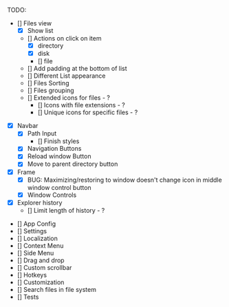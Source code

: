 TODO: 
- [] Files view
    - [x] Show list
    - [] Actions on click on item
        - [x] directory
        - [x] disk
        - [] file
    - [] Add padding at the bottom of list
    - [] Different List appearance
    - [] Files Sorting
    - [] Files grouping
    - [] Extended icons for files - ?
        - [] Icons with file extensions - ?
        - [] Unique icons for specific files - ?
- [x] Navbar
    - [x] Path Input
        - [] Finish styles
    - [x] Navigation Buttons
    - [x] Reload window Button
    - [x] Move to parent directory button
- [x] Frame
    - [x] BUG: Maximizing/restoring to window doesn't change icon in middle window control button
    - [x] Window Controls
- [x] Explorer history
    - [] Limit length of history - ?
- [] App Config
- [] Settings
- [] Localization
- [] Context Menu
- [] Side Menu
- [] Drag and drop
- [] Custom scrollbar
- [] Hotkeys
- [] Customization
- [] Search files in file system
- [] Tests